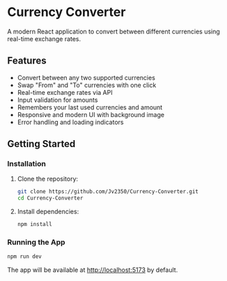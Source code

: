# Currency Converter

A modern React application to convert between different currencies using real-time exchange rates.

## Features

- Convert between any two supported currencies
- Swap "From" and "To" currencies with one click
- Real-time exchange rates via API
- Input validation for amounts
- Remembers your last used currencies and amount
- Responsive and modern UI with background image
- Error handling and loading indicators

## Getting Started

### Installation

1. Clone the repository:

   ```sh
   git clone https://github.com/Jv2350/Currency-Converter.git
   cd Currency-Converter
   ```

2. Install dependencies:
   ```sh
   npm install
   ```

### Running the App

```sh
npm run dev
```

The app will be available at [http://localhost:5173](http://localhost:5173) by default.
